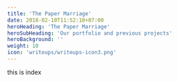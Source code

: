```yaml
---
title: 'The Paper Marriage'
date: 2018-02-10T11:52:18+07:00
heroHeading: 'The Paper Marriage'
heroSubHeading: 'Our portfolio and previous projects'
heroBackground: ''
weight: 10
icon: 'writeups/writeups-icon3.png'
---
```

this is index